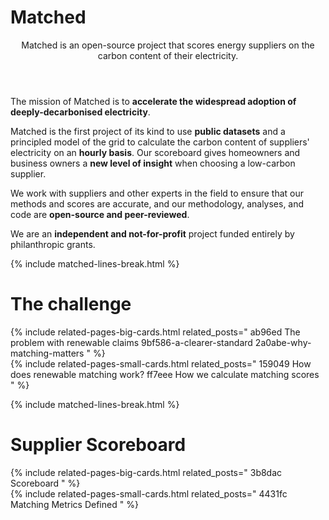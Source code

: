 # Matched

<header><p class="post-desc fw-light mb-4">
Matched is an open-source project that scores energy suppliers on the carbon content of their electricity.
</p></header>


The mission of Matched is to **accelerate the widespread adoption of deeply-decarbonised electricity**.

Matched is the first project of its kind to use **public datasets** and a principled model of the grid to calculate the carbon content of suppliers' electricity on an **hourly basis**.
Our scoreboard gives homeowners and business owners a **new level of insight** when choosing a low-carbon supplier.

We work with suppliers and other experts in the field to ensure that our methods and scores are accurate, and our methodology, analyses, and code are **open-source and peer-reviewed**.

We are an **independent and not-for-profit** project funded entirely by philanthropic grants.

{% include matched-lines-break.html %}

# The challenge
{% include related-pages-big-cards.html related_posts="
  ab96ed The problem with renewable claims
  9bf586-a-clearer-standard
  2a0abe-why-matching-matters
" %}
<br>
{% include related-pages-small-cards.html related_posts="
  159049 How does renewable matching work?
  ff7eee How we calculate matching scores
" %}

{% include matched-lines-break.html %}


# Supplier Scoreboard
{% include related-pages-big-cards.html related_posts="
  3b8dac Scoreboard
" %}
<br>
{% include related-pages-small-cards.html related_posts="
  4431fc Matching Metrics Defined
" %}


